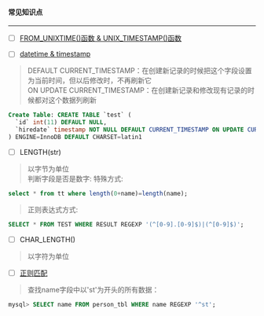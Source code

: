 #### 常见知识点
-----------------------------------------------------------------------------------------------------------
- [ ] [FROM_UNIXTIME()函数 & UNIX_TIMESTAMP()函数](https://www.cnblogs.com/mxwz/p/7520309.html)

- [ ] [datetime & timestamp](https://www.cnblogs.com/mxwz/p/7520309.html)

> DEFAULT CURRENT_TIMESTAMP：在创建新记录的时候把这个字段设置为当前时间，但以后修改时，不再刷新它<br>
> ON UPDATE CURRENT_TIMESTAMP：在创建新记录和修改现有记录的时候都对这个数据列刷新
```sql
Create Table: CREATE TABLE `test` (
  `id` int(11) DEFAULT NULL,
  `hiredate` timestamp NOT NULL DEFAULT CURRENT_TIMESTAMP ON UPDATE CURRENT_TIMESTAMP
) ENGINE=InnoDB DEFAULT CHARSET=latin1
```
- [ ] LENGTH(str)
> 以字节为单位<br>
判断字段是否是数字:
> 特殊方式:
```sql
select * from tt where length(0+name)=length(name);
```
> 正则表达式方式:
```sql
SELECT * FROM TEST WHERE RESULT REGEXP '(^[0-9].[0-9]$)|(^[0-9]$)';
```

- [ ] CHAR_LENGTH()
> 以字符为单位

- [ ] [正则匹配](https://www.runoob.com/mysql/mysql-regexp.html)
> 查找name字段中以'st'为开头的所有数据：
```sql
mysql> SELECT name FROM person_tbl WHERE name REGEXP '^st';
```
